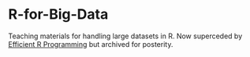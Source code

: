 # R-for-Big-Data

Teaching materials for handling large datasets in R. Now superceded by [Efficient R Programming](https://github.com/csgillespie/efficientR) but archived for posterity.
